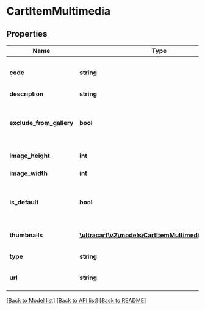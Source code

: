 # CartItemMultimedia

## Properties
Name | Type | Description | Notes
------------ | ------------- | ------------- | -------------
**code** | **string** | Code assigned to the multimedia | [optional] 
**description** | **string** | Description | [optional] 
**exclude_from_gallery** | **bool** | True if the image should be excluded from galleries | [optional] 
**image_height** | **int** | Image height | [optional] 
**image_width** | **int** | Image width | [optional] 
**is_default** | **bool** | True if the multimedia is the default for this type | [optional] 
**thumbnails** | [**\ultracart\v2\models\CartItemMultimediaThumbnail[]**](CartItemMultimediaThumbnail.md) | Thumbnails of the images | [optional] 
**type** | **string** | Type of multimedia | [optional] 
**url** | **string** | URL to view multimedia at | [optional] 

[[Back to Model list]](../README.md#documentation-for-models) [[Back to API list]](../README.md#documentation-for-api-endpoints) [[Back to README]](../README.md)


